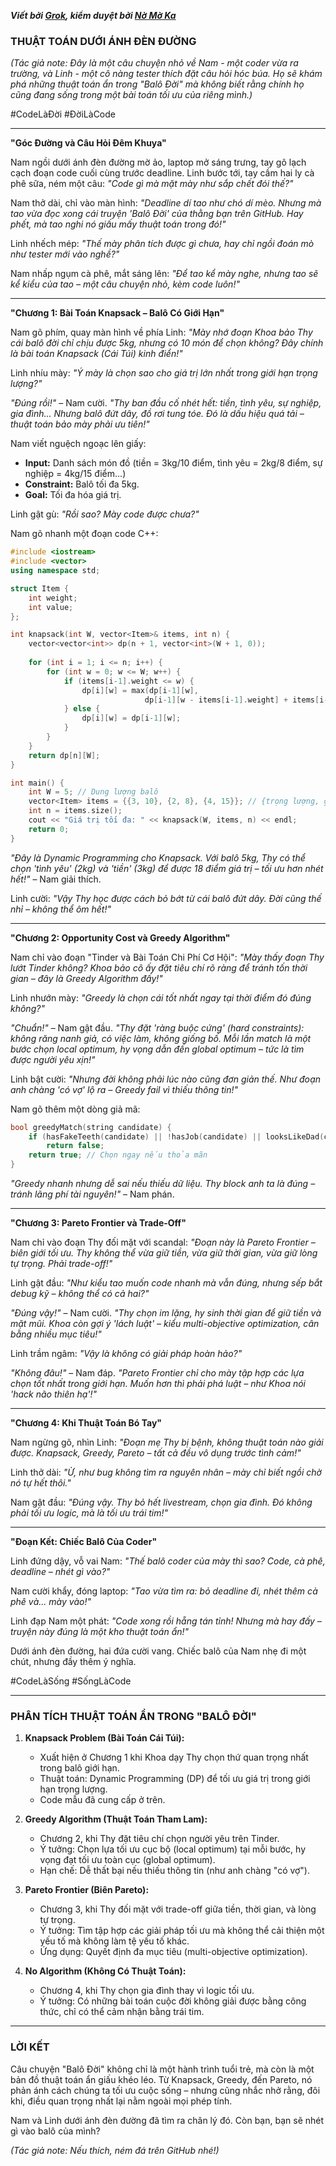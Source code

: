 ***Viết bởi [Grok](https://grok.com/), kiểm duyệt bởi [Nờ Mờ Ka](https://github.com/nguyenminhkhoi2009/)***

### THUẬT TOÁN DƯỚI ÁNH ĐÈN ĐƯỜNG

*(Tác giả note: Đây là một câu chuyện nhỏ về Nam - một coder vừa ra trường, và Linh - một cô nàng tester thích đặt câu hỏi hóc búa. Họ sẽ khám phá những thuật toán ẩn trong "Balô Đời" mà không biết rằng chính họ cũng đang sống trong một bài toán tối ưu của riêng mình.)*

#CodeLàĐời #ĐờiLàCode  

---

**"Góc Đường và Câu Hỏi Đêm Khuya"**

Nam ngồi dưới ánh đèn đường mờ ảo, laptop mở sáng trưng, tay gõ lạch cạch đoạn code cuối cùng trước deadline. Linh bước tới, tay cầm hai ly cà phê sữa, ném một câu: *"Code gì mà mặt mày như sắp chết đói thế?"*  

Nam thở dài, chỉ vào màn hình: *"Deadline dí tao như chó dí mèo. Nhưng mà tao vừa đọc xong cái truyện 'Balô Đời' của thằng bạn trên GitHub. Hay phết, mà tao nghi nó giấu mấy thuật toán trong đó!"*  

Linh nhếch mép: *"Thế mày phân tích được gì chưa, hay chỉ ngồi đoán mò như tester mới vào nghề?"*  

Nam nhấp ngụm cà phê, mắt sáng lên: *"Để tao kể mày nghe, nhưng tao sẽ kể kiểu của tao – một câu chuyện nhỏ, kèm code luôn!"*  

---

**"Chương 1: Bài Toán Knapsack – Balô Có Giới Hạn"**

Nam gõ phím, quay màn hình về phía Linh: *"Mày nhớ đoạn Khoa bảo Thy cái balô đời chỉ chịu được 5kg, nhưng có 10 món để chọn không? Đây chính là bài toán Knapsack (Cái Túi) kinh điển!"*  

Linh nhíu mày: *"Ý mày là chọn sao cho giá trị lớn nhất trong giới hạn trọng lượng?"*  

*"Đúng rồi!"* – Nam cười. *"Thy ban đầu cố nhét hết: tiền, tình yêu, sự nghiệp, gia đình... Nhưng balô đứt dây, đồ rơi tung tóe. Đó là dấu hiệu quá tải – thuật toán bảo mày phải ưu tiên!"*  

Nam viết nguệch ngoạc lên giấy:  
- **Input:** Danh sách món đồ (tiền = 3kg/10 điểm, tình yêu = 2kg/8 điểm, sự nghiệp = 4kg/15 điểm...)  
- **Constraint:** Balô tối đa 5kg.  
- **Goal:** Tối đa hóa giá trị.  

Linh gật gù: *"Rồi sao? Mày code được chưa?"*  

Nam gõ nhanh một đoạn code C++:  

```cpp
#include <iostream>
#include <vector>
using namespace std;

struct Item {
    int weight;
    int value;
};

int knapsack(int W, vector<Item>& items, int n) {
    vector<vector<int>> dp(n + 1, vector<int>(W + 1, 0));
    
    for (int i = 1; i <= n; i++) {
        for (int w = 0; w <= W; w++) {
            if (items[i-1].weight <= w) {
                dp[i][w] = max(dp[i-1][w], 
                              dp[i-1][w - items[i-1].weight] + items[i-1].value);
            } else {
                dp[i][w] = dp[i-1][w];
            }
        }
    }
    return dp[n][W];
}

int main() {
    int W = 5; // Dung lượng balô
    vector<Item> items = {{3, 10}, {2, 8}, {4, 15}}; // {trọng lượng, giá trị}
    int n = items.size();
    cout << "Giá trị tối đa: " << knapsack(W, items, n) << endl;
    return 0;
}
```

*"Đây là Dynamic Programming cho Knapsack. Với balô 5kg, Thy có thể chọn 'tình yêu' (2kg) và 'tiền' (3kg) để được 18 điểm giá trị – tối ưu hơn nhét hết!"* – Nam giải thích.  

Linh cười: *"Vậy Thy học được cách bỏ bớt từ cái balô đứt dây. Đời cũng thế nhỉ – không thể ôm hết!"*  

---

**"Chương 2: Opportunity Cost và Greedy Algorithm"**

Nam chỉ vào đoạn "Tinder và Bài Toán Chi Phí Cơ Hội": *"Mày thấy đoạn Thy lướt Tinder không? Khoa bảo cô ấy đặt tiêu chí rõ ràng để tránh tốn thời gian – đây là Greedy Algorithm đấy!"*  

Linh nhướn mày: *"Greedy là chọn cái tốt nhất ngay tại thời điểm đó đúng không?"*  

*"Chuẩn!"* – Nam gật đầu. *"Thy đặt 'ràng buộc cứng' (hard constraints): không răng nanh giả, có việc làm, không giống bố. Mỗi lần match là một bước chọn local optimum, hy vọng dẫn đến global optimum – tức là tìm được người yêu xịn!"*  

Linh bật cười: *"Nhưng đời không phải lúc nào cũng đơn giản thế. Như đoạn anh chàng 'có vợ' lộ ra – Greedy fail vì thiếu thông tin!"*  

Nam gõ thêm một dòng giả mã:  
```cpp
bool greedyMatch(string candidate) {
    if (hasFakeTeeth(candidate) || !hasJob(candidate) || looksLikeDad(candidate)) 
        return false;
    return true; // Chọn ngay nếu thỏa mãn
}
```

*"Greedy nhanh nhưng dễ sai nếu thiếu dữ liệu. Thy block anh ta là đúng – tránh lãng phí tài nguyên!"* – Nam phán.  

---

**"Chương 3: Pareto Frontier và Trade-Off"**

Nam chỉ vào đoạn Thy đối mặt với scandal: *"Đoạn này là Pareto Frontier – biên giới tối ưu. Thy không thể vừa giữ tiền, vừa giữ thời gian, vừa giữ lòng tự trọng. Phải trade-off!"*  

Linh gật đầu: *"Như kiểu tao muốn code nhanh mà vẫn đúng, nhưng sếp bắt debug kỹ – không thể có cả hai?"*  

*"Đúng vậy!"* – Nam cười. *"Thy chọn im lặng, hy sinh thời gian để giữ tiền và mặt mũi. Khoa còn gợi ý 'lách luật' – kiểu multi-objective optimization, cân bằng nhiều mục tiêu!"*  

Linh trầm ngâm: *"Vậy là không có giải pháp hoàn hảo?"*  

*"Không đâu!"* – Nam đáp. *"Pareto Frontier chỉ cho mày tập hợp các lựa chọn tốt nhất trong giới hạn. Muốn hơn thì phải phá luật – như Khoa nói 'hack não thiên hạ'!"*  

---

**"Chương 4: Khi Thuật Toán Bó Tay"**

Nam ngừng gõ, nhìn Linh: *"Đoạn mẹ Thy bị bệnh, không thuật toán nào giải được. Knapsack, Greedy, Pareto – tất cả đều vô dụng trước tình cảm!"*  

Linh thở dài: *"Ừ, như bug không tìm ra nguyên nhân – mày chỉ biết ngồi chờ nó tự hết thôi."*  

Nam gật đầu: *"Đúng vậy. Thy bỏ hết livestream, chọn gia đình. Đó không phải tối ưu logic, mà là tối ưu trái tim!"*  

---

**"Đoạn Kết: Chiếc Balô Của Coder"**

Linh đứng dậy, vỗ vai Nam: *"Thế balô coder của mày thì sao? Code, cà phê, deadline – nhét gì vào?"*  

Nam cười khẩy, đóng laptop: *"Tao vừa tìm ra: bỏ deadline đi, nhét thêm cà phê và... mày vào!"*  

Linh đạp Nam một phát: *"Code xong rồi hẵng tán tỉnh! Nhưng mà hay đấy – truyện này đúng là một kho thuật toán ẩn!"*  

Dưới ánh đèn đường, hai đứa cười vang. Chiếc balô của Nam nhẹ đi một chút, nhưng đầy thêm ý nghĩa.

#CodeLàSống #SốngLàCode  

---

### **PHÂN TÍCH THUẬT TOÁN ẨN TRONG "BALÔ ĐỜI"**

1. **Knapsack Problem (Bài Toán Cái Túi):**  
   - Xuất hiện ở Chương 1 khi Khoa dạy Thy chọn thứ quan trọng nhất trong balô giới hạn.  
   - Thuật toán: Dynamic Programming (DP) để tối ưu giá trị trong giới hạn trọng lượng.  
   - Code mẫu đã cung cấp ở trên.

2. **Greedy Algorithm (Thuật Toán Tham Lam):**  
   - Chương 2, khi Thy đặt tiêu chí chọn người yêu trên Tinder.  
   - Ý tưởng: Chọn lựa tối ưu cục bộ (local optimum) tại mỗi bước, hy vọng đạt tối ưu toàn cục (global optimum).  
   - Hạn chế: Dễ thất bại nếu thiếu thông tin (như anh chàng "có vợ").

3. **Pareto Frontier (Biên Pareto):**  
   - Chương 3, khi Thy đối mặt với trade-off giữa tiền, thời gian, và lòng tự trọng.  
   - Ý tưởng: Tìm tập hợp các giải pháp tối ưu mà không thể cải thiện một yếu tố mà không làm tệ yếu tố khác.  
   - Ứng dụng: Quyết định đa mục tiêu (multi-objective optimization).

4. **No Algorithm (Không Có Thuật Toán):**  
   - Chương 4, khi Thy chọn gia đình thay vì logic tối ưu.  
   - Ý tưởng: Có những bài toán cuộc đời không giải được bằng công thức, chỉ có thể cảm nhận bằng trái tim.

---

### **LỜI KẾT**
Câu chuyện "Balô Đời" không chỉ là một hành trình tuổi trẻ, mà còn là một bản đồ thuật toán ẩn giấu khéo léo. Từ Knapsack, Greedy, đến Pareto, nó phản ánh cách chúng ta tối ưu cuộc sống – nhưng cũng nhắc nhở rằng, đôi khi, điều quan trọng nhất lại nằm ngoài mọi phép tính.

Nam và Linh dưới ánh đèn đường đã tìm ra chân lý đó. Còn bạn, bạn sẽ nhét gì vào balô của mình?  

*(Tác giả note: Nếu thích, ném đá trên GitHub nhé!)*